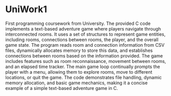 # UniWork1
First programming coursework from University. 
The provided C code implements a text-based adventure game where players navigate through interconnected rooms. It uses a set of structures to represent game entities, including rooms, connections between rooms, the player, and the overall game state. The program reads room and connection information from CSV files, dynamically allocates memory to store this data, and establishes connections between rooms based on the information provided. The game includes features such as room reconnaissance, movement between rooms, and an elapsed time tracker. The main game loop continually prompts the player with a menu, allowing them to explore rooms, move to different locations, or quit the game. The code demonstrates file handling, dynamic memory allocation, and basic game mechanics, making it a concise example of a simple text-based adventure game in C.





